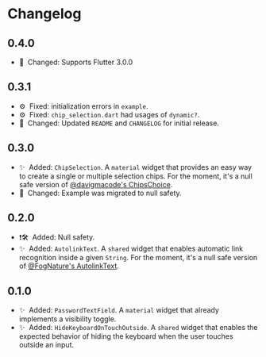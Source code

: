 # Changelog

## 0.4.0


- 📖&nbsp;&nbsp;Changed: Supports Flutter 3.0.0

## 0.3.1

- ⚙️&nbsp;&nbsp;Fixed: initialization errors in `example`.
- ⚙️&nbsp;&nbsp;Fixed: `chip_selection.dart` had usages of `dynamic?`.
- 📖&nbsp;&nbsp;Changed: Updated `README` and `CHANGELOG` for initial release.

## 0.3.0

- ✨&nbsp;&nbsp;Added: `ChipSelection`. A `material` widget that provides an easy way to create a single or multiple selection chips. For the moment, it's a null safe version of [@davigmacode's ChipsChoice](https://github.com/davigmacode/flutter_chips_choice).
- 📖&nbsp;&nbsp;Changed: Example was migrated to null safety.

## 0.2.0

- ❗️🛠&nbsp;&nbsp;Added: Null safety.
- ✨&nbsp;&nbsp;Added: `AutolinkText`. A `shared` widget that enables automatic link recognition inside a given `String`. For the moment, it's a null safe version of [@FogNature's AutolinkText](https://github.com/FogNature/flutter_autolink_text).

## 0.1.0

- ✨&nbsp;&nbsp;Added: `PasswordTextField`. A `material` widget that already implements a visibility toggle.
- ✨&nbsp;&nbsp;Added: `HideKeyboardOnTouchOutside`. A `shared` widget that enables the expected behavior of hiding the keyboard when the user touches outside an input.
